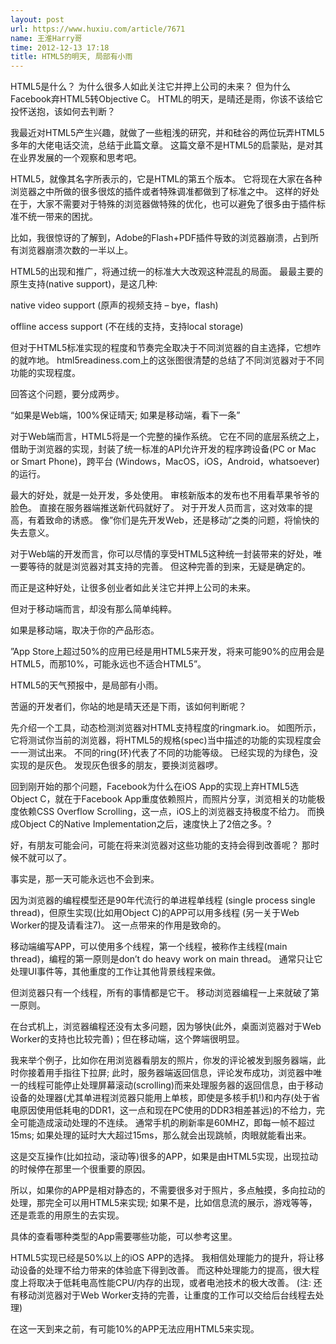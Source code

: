 ```yaml
---
layout: post
url: https://www.huxiu.com/article/7671
name: 王淮Harry哥
time: 2012-12-13 17:18
title: HTML5的明天, 局部有小雨
---
```

HTML5是什么？ 为什么很多人如此关注它并押上公司的未来？ 但为什么Facebook弃HTML5转Objective C。 HTML的明天，是晴还是雨，你该不该给它投怀送抱，该如何去判断？

我最近对HTML5产生兴趣，就做了一些粗浅的研究，并和硅谷的两位玩弄HTML5多年的大佬电话交流，总结于此篇文章。 这篇文章不是HTML5的启蒙贴，是对其在业界发展的一个观察和思考吧。

HTML5，就像其名字所表示的，它是HTML的第五个版本。 它将现在大家在各种浏览器之中所做的很多很炫的插件或者特殊调准都做到了标准之中。 这样的好处在于，大家不需要对于特殊的浏览器做特殊的优化，也可以避免了很多由于插件标准不统一带来的困扰。

比如，我很惊讶的了解到，Adobe的Flash+PDF插件导致的浏览器崩溃，占到所有浏览器崩溃次数的一半以上。

HTML5的出现和推广，将通过统一的标准大大改观这种混乱的局面。 最最主要的原生支持(native support)，是这几种:

native video support (原声的视频支持 – bye，flash)

offline access support (不在线的支持，支持local storage)

但对于HTML5标准实现的程度和节奏完全取决于不同浏览器的自主选择，它想咋的就咋地。 html5readiness.com上的这张图很清楚的总结了不同浏览器对于不同功能的实现程度。

回答这个问题，要分成两步。

“如果是Web端，100%保证晴天; 如果是移动端，看下一条”

对于Web端而言，HTML5将是一个完整的操作系统。 它在不同的底层系统之上，借助于浏览器的实现，封装了统一标准的API允许开发的程序跨设备(PC or Mac or Smart Phone)，跨平台 (Windows，MacOS，iOS，Android，whatsoever)的运行。

最大的好处，就是一处开发，多处使用。 审核新版本的发布也不用看苹果爷爷的脸色。 直接在服务器端推送新代码就好了。 对于开发人员而言，这对效率的提高，有着致命的诱惑。 像”你们是先开发Web，还是移动”之类的问题，将愉快的失去意义。

对于Web端的开发而言，你可以尽情的享受HTML5这种统一封装带来的好处，唯一要等待的就是浏览器对其支持的完善。 但这种完善的到来，无疑是确定的。

而正是这种好处，让很多创业者如此关注它并押上公司的未来。

但对于移动端而言，却没有那么简单纯粹。

如果是移动端，取决于你的产品形态。

”App Store上超过50%的应用已经是用HTML5来开发，将来可能90%的应用会是HTML5，而那10%，可能永远也不适合HTML5”。

HTML5的天气预报中，是局部有小雨。

苦逼的开发者们，你站的地是晴天还是下雨，该如何判断呢？

先介绍一个工具，动态检测浏览器对HTML支持程度的ringmark.io。 如图所示，它将测试你当前的浏览器，将HTML5的规格(spec)当中描述的功能的实现程度会一一测试出来。 不同的ring(环)代表了不同的功能等级。 已经实现的为绿色，没实现的是灰色。 发现灰色很多的朋友，要换浏览器啰。

回到刚开始的那个问题，Facebook为什么在iOS App的实现上弃HTML5选Object C，就在于Facebook App重度依赖照片，而照片分享，浏览相关的功能极度依赖CSS Overflow Scrolling，这一点，iOS上的浏览器支持极度不给力。 而换成Object C的Native Implementation之后，速度快上了2倍之多。?

好，有朋友可能会问，可能在将来浏览器对这些功能的支持会得到改善呢？ 那时候不就可以了。

事实是，那一天可能永远也不会到来。

因为浏览器的编程模型还是90年代流行的单进程单线程 (single process single thread)，但原生实现(比如用Object C)的APP可以用多线程 (另一关于Web Worker的提及请看注7)。 这一点带来的作用是致命的。

移动端编写APP，可以使用多个线程，第一个线程，被称作主线程(main thread)，编程的第一原则是don’t do heavy work on main thread。 通常只让它处理UI事件等，其他重度的工作让其他背景线程来做。

但浏览器只有一个线程，所有的事情都是它干。 移动浏览器编程一上来就破了第一原则。

在台式机上，浏览器编程还没有太多问题，因为够快(此外，桌面浏览器对于Web Worker的支持也比较完善)；但在移动端，这个弊端很明显。

我来举个例子，比如你在用浏览器看朋友的照片，你发的评论被发到服务器端，此时你接着用手指往下拉屏; 此时，服务器端返回信息，评论发布成功，浏览器中唯一的线程可能停止处理屏幕滚动(scrolling)而来处理服务器的返回信息，由于移动设备的处理器(尤其单进程浏览器只能用上单核，即使是多核手机!)和内存(处于省电原因使用低耗电的DDR1，这一点和现在PC使用的DDR3相差甚远)的不给力，完全可能造成滚动处理的不连续。 通常手机的刷新率是60MHZ，即每一帧不超过15ms; 如果处理的延时大大超过15ms，那么就会出现跳帧，肉眼就能看出来。

这是交互操作(比如拉动，滚动等)很多的APP，如果是由HTML5实现，出现拉动的时候停在那里一个很重要的原因。

所以，如果你的APP是相对静态的，不需要很多对于照片，多点触摸，多向拉动的处理，那完全可以用HTML5来实现; 如果不是，比如信息流的展示，游戏等等，还是乖乖的用原生的去实现。

具体的查看哪种类型的App需要哪些功能，可以参考这里。

HTML5实现已经是50%以上的iOS APP的选择。 我相信处理能力的提升，将让移动设备的处理不给力带来的体验底下得到改善。 而这种处理能力的提高，很大程度上将取决于低耗电高性能CPU/内存的出现，或者电池技术的极大改善。 (注: 还有移动浏览器对于Web Worker支持的完善，让重度的工作可以交给后台线程去处理)

在这一天到来之前，有可能10%的APP无法应用HTML5来实现。

